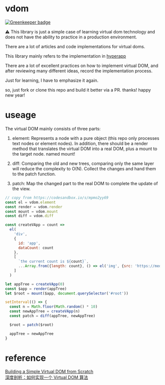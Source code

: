 # vdom

[![Greenkeeper badge](https://badges.greenkeeper.io/cbbfcd/simple-vdom.svg)](https://greenkeeper.io/)

⚠️ This library is just a simple case of learning virtual dom technology and does not have the ability to practice in a production environment.

There are a lot of articles and code implementations for virtual doms. 

This library mainly refers to the implementation in [hyperapp](https://github.com/jorgebucaran/hyperapp/blob/V2/README.md)

There are a lot of excellent practices on how to implement virtual DOM, and after reviewing many different ideas, record the implementation process.

Just for learning, I have to emphasize it again.

so, just fork or clone this repo and build it better via a PR. thanks! happy new year!

# useage

The virtual DOM mainly consists of three parts:

1. element: Represents a node with a pure object (this repo only processes text nodes or element nodes). In addition, there should be a render method that translates the virtual DOM into a real DOM, plus a mount to the target node. named mount!

2. diff: Comparing the old and new trees, comparing only the same layer will reduce the complexity to O(N). Collect the changes and hand them to the patch function.

3. patch: Map the changed part to the real DOM to complete the update of the view.

```js
// copy from https://codesandbox.io/s/mpmo2yy69
const el = vdom.element
const render = vdom.render
const mount = vdom.mount
const diff = vdom.diff

const createVApp = count => 
  el(
    'div',
    {
      id: 'app',
      dataCount: count
    },
    [
      `the current count is ${count}`,
      ...Array.from({length: count}, () => el('img', {src: 'https://media.giphy.com/media/cuPm4p4pClZVC/giphy.gif'}))
    ]
  )

let appTree = createVApp(0)
const $app = render(appTree)
let $root = mount($app, document.querySelector('#root'))

setInterval(() => {
  const n = Math.floor(Math.random() * 10)
  const newAppTree = createVApp(n)
  const patch = diff(appTree, newAppTree)

  $root = patch($root)

  appTree = newAppTree
}
```

# reference

[Building a Simple Virtual DOM from Scratch](https://dev.to/ycmjason/building-a-simple-virtual-dom-from-scratch-3d05)</br>
[深度剖析：如何实现一个 Virtual DOM 算法](https://github.com/livoras/blog/issues/13)